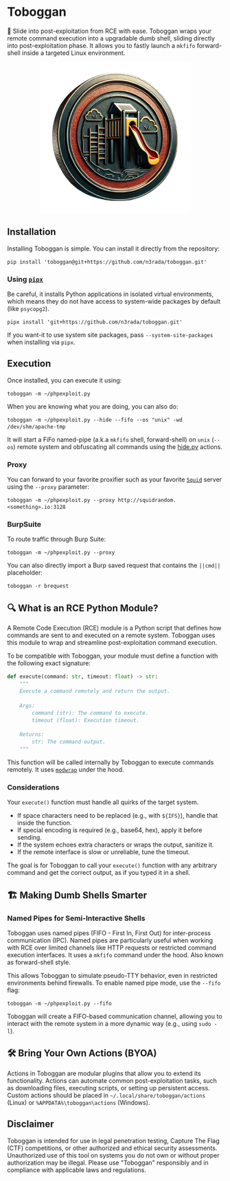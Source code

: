 # Toboggan

🛝 Slide into post-exploitation from RCE with ease. Toboggan wraps your remote command execution into a upgradable dumb shell, sliding directly into post-exploitation phase. It allows you to fastly launch a `mkfifo` forward-shell inside a targeted Linux environment.

<p align="center">
    <img width="350" src="/media/toboggan-coin-nobg.png" alt="Toboggan Logo">
</p>

## Installation

Installing Toboggan is simple. You can install it directly from the repository:

```shell
pip install 'toboggan@git+https://github.com/n3rada/toboggan.git'
```

### Using [`pipx`](https://pypa.github.io/pipx/)
Be careful, it installs Python applications in isolated virtual environments, which means they do not have access to system-wide packages by default (like `psycopg2`).
```shell
pipx install 'git+https://github.com/n3rada/toboggan.git'
```

If you want-it to use system site packages, pass `--system-site-packages` when installing via `pipx`.

## Execution

Once installed, you can execute it using:
```shell
toboggan -m ~/phpexploit.py
```

When you are knowing what you are doing, you can also do:
```shell
toboggan -m ~/phpexploit.py --hide --fifo --os "unix" -wd /dev/shm/apache-tmp
```

It will start a FiFo named-pipe (a.k.a `mkfifo` shell, forward-shell) on `unix` (`--os`) remote system and obfuscating all commands using the [hide.py](./toboggan/actions/hide/unix.py) actions.

### Proxy

You can forward to your favorite proxifier such as your favorite [`Squid`](https://www.squid-cache.org/) server using the `--proxy` parameter:

```shell
toboggan -m ~/phpexploit.py --proxy http://squidrandom.<something>.io:3128
```

### BurpSuite

To route traffic through Burp Suite:
```shell
toboggan -m ~/phpexploit.py --proxy
```

You can also directly import a Burp saved request that contains the `||cmd||` placeholder:
```shell
toboggan -r brequest
```

## 🔍 What is an RCE Python Module?

A Remote Code Execution (RCE) module is a Python script that defines how commands are sent to and executed on a remote system. Toboggan uses this module to wrap and streamline post-exploitation command execution.

To be compatible with Toboggan, your module must define a function with the following exact signature:

```python
def execute(command: str, timeout: float) -> str:
    """
    Execute a command remotely and return the output.
    
    Args:
        command (str): The command to execute.
        timeout (float): Execution timeout.

    Returns:
        str: The command output.
    """
```

This function will be called internally by Toboggan to execute commands remotely. It uses [`modwrap`](https://pypi.org/project/modwrap/) under the hood.

### Considerations

Your `execute()` function must handle all quirks of the target system.

- If space characters need to be replaced (e.g., with `${IFS}`), handle that inside the function.
- If special encoding is required (e.g., base64, hex), apply it before sending.
- If the system echoes extra characters or wraps the output, sanitize it.
- If the remote interface is slow or unreliable, tune the timeout.

The goal is for Toboggan to call your `execute()` function with any arbitrary command and get the correct output, as if you typed it in a shell.

## 🏗️ Making Dumb Shells Smarter

### Named Pipes for Semi-Interactive Shells

Toboggan uses named pipes (FIFO - First In, First Out) for inter-process communication (IPC). Named pipes are particularly useful when working with RCE over limited channels like HTTP requests or restricted command execution interfaces. It uses a `mkfifo` command under the hood. Also known as forward-shell style.

This allows Toboggan to simulate pseudo-TTY behavior, even in restricted environments behind firewalls. To enable named pipe mode, use the `--fifo` flag:
```shell
toboggan -m ~/phpexploit.py --fifo
```

Toboggan will create a FIFO-based communication channel, allowing you to interact with the remote system in a more dynamic way (e.g., using `sudo -l`).

## 🛠️ Bring Your Own Actions (BYOA)

Actions in Toboggan are modular plugins that allow you to extend its functionality. Actions can automate common post-exploitation tasks, such as downloading files, executing scripts, or setting up persistent access. Custom actions should be placed in `~/.local/share/toboggan/actions` (Linux) or `%APPDATA%\toboggan\actions` (Windows).

## Disclaimer

Toboggan is intended for use in legal penetration testing, Capture The Flag (CTF) competitions, or other authorized and ethical security assessments. Unauthorized use of this tool on systems you do not own or without proper authorization may be illegal. Please use "Toboggan" responsibly and in compliance with applicable laws and regulations.

